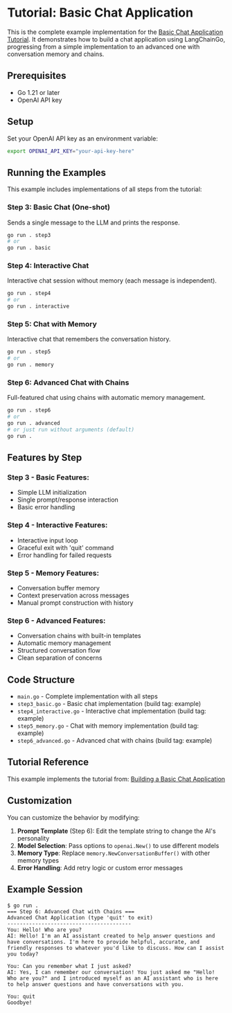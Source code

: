 # Tutorial: Basic Chat Application

This is the complete example implementation for the [Basic Chat Application Tutorial](../../docs/docs/tutorials/basic-chat-app.md). It demonstrates how to build a chat application using LangChainGo, progressing from a simple implementation to an advanced one with conversation memory and chains.

## Prerequisites

- Go 1.21 or later
- OpenAI API key

## Setup

Set your OpenAI API key as an environment variable:

```bash
export OPENAI_API_KEY="your-api-key-here"
```

## Running the Examples

This example includes implementations of all steps from the tutorial:

### Step 3: Basic Chat (One-shot)
Sends a single message to the LLM and prints the response.

```bash
go run . step3
# or
go run . basic
```

### Step 4: Interactive Chat
Interactive chat session without memory (each message is independent).

```bash
go run . step4
# or
go run . interactive
```

### Step 5: Chat with Memory
Interactive chat that remembers the conversation history.

```bash
go run . step5
# or
go run . memory
```

### Step 6: Advanced Chat with Chains
Full-featured chat using chains with automatic memory management.

```bash
go run . step6
# or
go run . advanced
# or just run without arguments (default)
go run .
```

## Features by Step

### Step 3 - Basic Features:
- Simple LLM initialization
- Single prompt/response interaction
- Basic error handling

### Step 4 - Interactive Features:
- Interactive input loop
- Graceful exit with 'quit' command
- Error handling for failed requests

### Step 5 - Memory Features:
- Conversation buffer memory
- Context preservation across messages
- Manual prompt construction with history

### Step 6 - Advanced Features:
- Conversation chains with built-in templates
- Automatic memory management
- Structured conversation flow
- Clean separation of concerns

## Code Structure

- `main.go` - Complete implementation with all steps
- `step3_basic.go` - Basic chat implementation (build tag: example)
- `step4_interactive.go` - Interactive chat implementation (build tag: example)
- `step5_memory.go` - Chat with memory implementation (build tag: example)
- `step6_advanced.go` - Advanced chat with chains (build tag: example)

## Tutorial Reference

This example implements the tutorial from:
[Building a Basic Chat Application](../../docs/docs/tutorials/basic-chat-app.md)

## Customization

You can customize the behavior by modifying:

1. **Prompt Template** (Step 6): Edit the template string to change the AI's personality
2. **Model Selection**: Pass options to `openai.New()` to use different models
3. **Memory Type**: Replace `memory.NewConversationBuffer()` with other memory types
4. **Error Handling**: Add retry logic or custom error messages

## Example Session

```
$ go run .
=== Step 6: Advanced Chat with Chains ===
Advanced Chat Application (type 'quit' to exit)
----------------------------------------
You: Hello! Who are you?
AI: Hello! I'm an AI assistant created to help answer questions and have conversations. I'm here to provide helpful, accurate, and friendly responses to whatever you'd like to discuss. How can I assist you today?

You: Can you remember what I just asked?
AI: Yes, I can remember our conversation! You just asked me "Hello! Who are you?" and I introduced myself as an AI assistant who is here to help answer questions and have conversations with you.

You: quit
Goodbye!
```